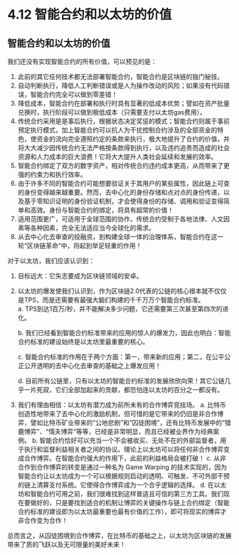 # 4.12 智能合约和以太坊的价值

## 智能合约和以太坊的价值

我们还没有实现智能合约的所有价值，可以预见的是：

1. 此前的其它任何技术都无法部署智能合约，智能合约是区块链的独门秘技。
2. 自动判断执行，降低人工判断错误或是人为操作改动的风险；如果没有代码错误，智能合约完全可以做到零差错！
3. 降低成本，智能合约在部署和执行时具有显著的低成本优势；譬如在资产批量兑换时，执行阶段可以做到极低成本（只需要支付以太坊gas费用）。
4. 传统合约采用是是事后执行，根据状态决定奖惩的模式；智能合约则属于事前预定执行模式，加上智能合约可以抗人为干扰控制合约涉及的全部资金的特色，使资金的流向完全遵照约定的条款来执行，极大地提升了合约的价值，并将大大减少因传统合约无法严格按条款得到执行，以及违约追责而造成的社会资源和人力成本的巨大浪费！它将大大提升人类社会延续和发展的效率。
5. 智能合约绑定了双方的数字资产，相对传统合约违约成本更高，从而带来了更强的约束力和执行效率。
6. 由于许多不同的智能合约可能想要验证关于其用户的某些属性，因此链上可查的身份变得越来越重要。然而，去中心化的身份存储和点对点的身份传递，以及基于零知识证明的身份验证机制，才会使得身份的存储、调用和验证变得简单和高效。身份与智能合约的绑定，将具有超常的价值！
7. 适用范围更广，可适用于全球范围的协作，传统合约受制于各地法律、人文因素等各种因素，完全无法适应当今全球化的需求。
8. 从去中心化去审查的投融资，到构建全球一体的治理体系，智能合约在这一轮“区块链革命”中，将起到举足轻重的作用！

对于以太坊，我们应该认识到：

1. 目标远大：它矢志要成为区块链领域的安卓。
2. 以太坊的爆发使我们认识到，作为区块链2.0代表的公链的核心根本就不仅仅是TPS，而是还需要有最强大脑们构建的千千万万个智能合约标准。  
   a. TPS到达1百万/秒，并不能解决多少问题，它还需要第三次甚至第四次的进化。

   b. 我们已经看到智能合约标准带来的应用的惊人的爆发力，因此也明白：智能合约标准的建设始终是以太坊里最重要的核心。

   c. 智能合约标准的作用在于两个方面：第一，带来新的应用；第二，在公平公正公开透明的去中心化去审查的基础之上爆发应用！

   d. 目前所有公链里，只有以太坊的智能合约标准的发展欣欣向荣！其它公链几乎一片死寂，它们全部加起来的贡献，都恐怕连以太坊的百分之一都没有。

3. 我们有理由相信：以太坊有潜力成为前所未有的合作博弈竞技场。 a. 比特币创造性地带来了去中心化的激励机制，但可惜的是它带来的仍旧是非合作博弈，譬如比特币矿业带来的“公地悲剧”和“囚徒困境”，还有比特币发展中的“猎鹿博弈”、“懦夫博弈”等等，已经是非常明显，而且已经被业界作为经典案例。 b. 智能合约恰好可以充当一个不会被收买、无处不在的外部监督者，用于执行和监督利益相关者之间的协议。理论上以太坊可以将任何非合作博弈变成合作博弈。在智能合约强大的作用下，此前的利益格局会被打破！ c. 从非合作到合作博弈的转变是通过一种名为 Game Warping 的技术实现的，因为智能合约让以太坊成为一个可以根据规则启动的透明、可触发、不可外部干预的链上清算支付系统。它使得合作博弈成为一个合乎逻辑的选择。 d. 在以太坊和智能合约可用之前，我们很难找到这样普适且可信的第三方工具。我们现在要做好的，只是要找到适合的机制让博弈的关键操作与链上合约绑定（智能合约标准的建设即为以太坊最重要也最有价值的工作），即可将现实的博弈才非合作变为合作！

总而言之，从囚徒困境到合作博弈，在比特币的基础之上，以太坊为区块链的发展带来了质的飞跃以及无可限量的美好未来！

